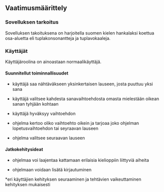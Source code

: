 ## Vaatimusmäärittely

### Sovelluksen tarkoitus
Sovelluksen takoituksena on harjoitella suomen kielen hankalaksi koettua osa-aluetta eli tuplakonsonantteja ja tuplavokaaleja. 


### Käyttäjät

Käyttäjäroolina on ainoastaan normaalikäyttäjä.

#### Suunnitellut toiminnallisuudet

* käyttäjä saa nähtäväkseen yksinkertaisen lauseen, josta puuttuu yksi sana

* käyttäjä valitsee kahdesta sanavaihtoehdosta omasta mielestään oikean sanan tyhjään kohtaan

* käyttäjä hyväksyy vaihtoehdon

* ohjelma kertoo oliko vaihtoehto oikein ja tarjoaa joko ohjelman lopetusvaihtoehdon tai seyraavan lauseen

* ohjelma valitsee seuraavan lauseen

#### Jatkokehitysideat


* ohjelmaa voi laajentaa kattamaan erilaisia kielioppiin liittyviä aiheita

* ohjelmaan voidaan lisätä kirjautuminen

*eri käyttäjien kehityksen seuraaminen ja tehtävien vaikeuttaminen kehityksen mukaisesti

